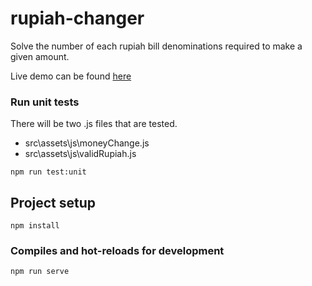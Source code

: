 # rupiah-changer

Solve the number of each rupiah bill denominations required to make a given amount.

Live demo can be found [here](https://rupiah-changer.herokuapp.com/)

### Run unit tests
There will be two .js files that are tested.
- src\assets\js\moneyChange.js
- src\assets\js\validRupiah.js
```
npm run test:unit
```

## Project setup
```
npm install
```

### Compiles and hot-reloads for development
```
npm run serve
```
